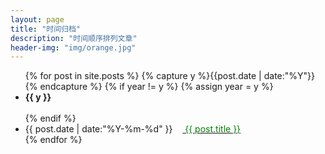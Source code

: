 ```yaml
---
layout: page
title: "时间归档"
description: "时间顺序排列文章"
header-img: "img/orange.jpg"
---
```



<ul class="listing">
{% for post in site.posts %}
  {% capture y %}{{post.date | date:"%Y"}}{% endcapture %}
  {% if year != y %}
    {% assign year = y %}
    <B><li class="listing-seperator">{{ y }}</li></B>
  <br/>
  {% endif %}
  <li class="listing-item">
    <time datetime="{{ post.date | date:"%Y-%m-%d" }}">{{ post.date | date:"%Y-%m-%d" }}</time>
    <a href="{{ post.url }}" title="{{ post.title }}">  <font color="green">{{ post.title }}</font></a>
  </li>
{% endfor %}
</ul>
